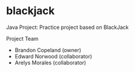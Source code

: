 # blackjack
Java Project: Practice project based on BlackJack

Project Team
* Brandon Copeland (owner)
* Edward Norwood (collaborator)
* Arelys Morales (collaborator)
